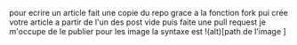 pour ecrire un article fait une copie du repo grace a la fonction fork pui crée votre article a partir de l'un des post vide puis faite une pull request je m'occupe de le publier 
pour les image la syntaxe est !(alt)[path de l'image ]
